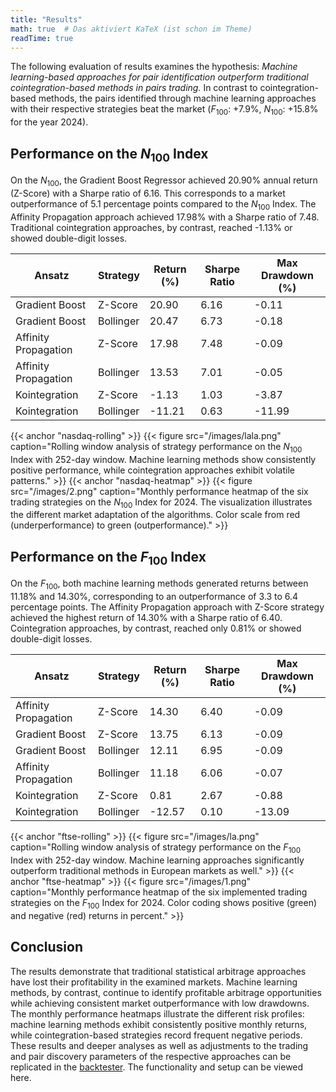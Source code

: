 ```yaml
---
title: "Results"
math: true  # Das aktiviert KaTeX (ist schon im Theme)
readTime: true
---
```


The following evaluation of results examines the hypothesis: *Machine learning-based approaches for pair identification outperform traditional cointegration-based methods in pairs trading.* In contrast to cointegration-based methods, the pairs identified through machine learning approaches with their respective strategies beat the market ($F_{100}$: +7.9%, $N_{100}$: +15.8% for the year 2024).

## Performance on the $N_{100}$ Index
On the $N_{100}$, the Gradient Boost Regressor achieved 20.90% annual return (Z-Score) with a Sharpe ratio of 6.16. This corresponds to a market outperformance of 5.1 percentage points compared to the $N_{100}$ Index. The Affinity Propagation approach achieved 17.98% with a Sharpe ratio of 7.48. Traditional cointegration approaches, by contrast, reached -1.13% or showed double-digit losses.

| Ansatz | Strategy | Return (%) | Sharpe Ratio | Max Drawdown (%) |
|--------|----------|------------|--------------|------------------|
| Gradient Boost | Z-Score | 20.90 | 6.16 | -0.11 |
| Gradient Boost | Bollinger | 20.47 | 6.73 | -0.18 |
| Affinity Propagation | Z-Score | 17.98 | 7.48 | -0.09 |
| Affinity Propagation | Bollinger | 13.53 | 7.01 | -0.05 |
| Kointegration | Z-Score | -1.13 | 1.03 | -3.87 |
| Kointegration | Bollinger | -11.21 | 0.63 | -11.99 |

{{< anchor "nasdaq-rolling" >}}
{{< figure src="/images/lala.png" 
           caption="Rolling window analysis of strategy performance on the $N_{100}$ Index with 252-day window. Machine learning methods show consistently positive performance, while cointegration approaches exhibit volatile patterns."
          >}}
{{< anchor "nasdaq-heatmap" >}}
{{< figure src="/images/2.png" 
           caption="Monthly performance heatmap of the six trading strategies on the $N_{100}$ Index for 2024. The visualization illustrates the different market adaptation of the algorithms. Color scale from red (underperformance) to green (outperformance)."
          >}}

## Performance on the $F_{100}$ Index
On the $F_{100}$, both machine learning methods generated returns between 11.18% and 14.30%, corresponding to an outperformance of 3.3 to 6.4 percentage points. The Affinity Propagation approach with Z-Score strategy achieved the highest return of 14.30% with a Sharpe ratio of 6.40. Cointegration approaches, by contrast, reached only 0.81% or showed double-digit losses.

| Ansatz | Strategy | Return (%) | Sharpe Ratio | Max Drawdown (%) |
|--------|----------|------------|--------------|------------------|
| Affinity Propagation | Z-Score | 14.30 | 6.40 | -0.09 |
| Gradient Boost | Z-Score | 13.75 | 6.13 | -0.09 |
| Gradient Boost | Bollinger | 12.11 | 6.95 | -0.09 |
| Affinity Propagation | Bollinger | 11.18 | 6.06 | -0.07 |
| Kointegration | Z-Score | 0.81 | 2.67 | -0.88 |
| Kointegration | Bollinger | -12.57 | 0.10 | -13.09 |

{{< anchor "ftse-rolling" >}}
{{< figure src="/images/la.png" 
           caption="Rolling window analysis of strategy performance on the $F_{100}$ Index with 252-day window. Machine learning approaches significantly outperform traditional methods in European markets as well."
          >}}
{{< anchor "ftse-heatmap" >}}
{{< figure src="/images/1.png" 
           caption="Monthly performance heatmap of the six implemented trading strategies on the $F_{100}$ Index for 2024. Color coding shows positive (green) and negative (red) returns in percent."
          >}}

## Conclusion
The results demonstrate that traditional statistical arbitrage approaches have lost their profitability in the examined markets. Machine learning methods, by contrast, continue to identify profitable arbitrage opportunities while achieving consistent market outperformance with low drawdowns. The monthly performance heatmaps illustrate the different risk profiles: machine learning methods exhibit consistently positive monthly returns, while cointegration-based strategies record frequent negative periods. These results and deeper analyses as well as adjustments to the trading and pair discovery parameters of the respective approaches can be replicated in the [backtester](/setup/). The functionality and setup can be viewed here.
